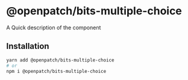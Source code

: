 # @openpatch/bits-multiple-choice

A Quick description of the component

## Installation

```sh
yarn add @openpatch/bits-multiple-choice
# or
npm i @openpatch/bits-multiple-choice
```
